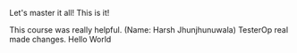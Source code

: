 Let's master it all!
This is it!

This course was really helpful. (Name: Harsh Jhunjhunuwala)
TesterOp real made changes.
Hello World